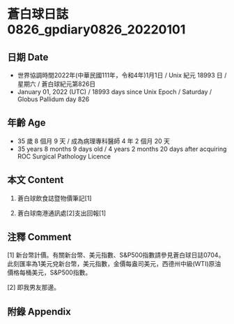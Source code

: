 [_metadata_:encoding]: - "utf-8"
[_metadata_:language]: - "zh-Hant-TW"
[_metadata_:fileformat]: - "markdown"
[_metadata_:MIME_type]: - "text/plain"
[_metadata_:markdown_version]: - "commonmark version 0.30"
[_metadata_:markdown_spec]: - "https://spec.commonmark.org/0.30/"

# 蒼白球日誌0826_gpdiary0826_20220101 #

## 日期 Date ##

* 世界協調時間2022年(中華民國111年，令和4年)1月1日 / Unix 紀元 18993 日 / 星期六 / 蒼白球紀元第826日
* January 01, 2022 (UTC) / 18993 days since Unix Epoch / Saturday / Globus Pallidum day 826

## 年齡 Age ##

* 35 歲 8 個月 9 天 / 成為病理專科醫師 4 年 2 個月 20 天
* 35 years 8 months 9 days old / 4 years 2 months 20 days after acquiring ROC Surgical Pathology Licence

## 本文 Content ##

1. 蒼白球飲食誌暨物價筆記[1]

    
2. 蒼白球南港通訊處[2]支出回報[1]

    

## 注釋 Comment ##

[1] 新台幣計價。有關新台幣、美元指數、S&P500指數請參見蒼白球日誌0704。此刻匯率為1美元兌新台幣，美元指數，金價每盎司美元，西德州中級(WTI)原油價格每桶美元，S&P500指數。


[2] 即我男友那邊。



## 附錄 Appendix ##


